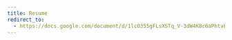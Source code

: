 ```yaml
---
title: Resume
redirect_to:
  - https://docs.google.com/document/d/1lcO355gFLsXSTq_V-3dW4K8c6aPhtvF3XxopUrf8f0s/edit?usp=sharing
---
```

